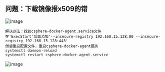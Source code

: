 ## 问题：下载镜像报x509的错
![image](https://github.com/lyz-970124/work/blob/master/%E5%9B%BE%E7%89%87/x509.png)
```
解决办法：找到csphere-docker-agent.service文件
在'ExecStart'后面添加'--insecure-registry 192.168.15.128:80 --insecure-registry 192.168.15.128:443'
然后重启配置文件，重启csphere-docker-agent服务
systemctl daemon-reload
systemctl restart csphere-docker-agent.service
```
![image](https://github.com/lyz-970124/work/blob/master/%E5%9B%BE%E7%89%87/x509%E6%8A%A5%E9%94%99%E8%A7%A3%E5%86%B3%E5%8A%9E%E6%B3%95.png)
